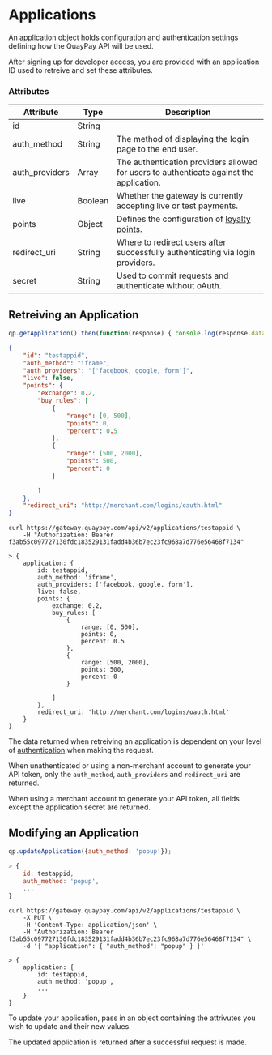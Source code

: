 # Applications

An application object holds configuration and authentication settings defining how the QuayPay API will be used. 

After signing up for developer access, you are provided with an application ID used to retreive and set these attributes.

### Attributes

Attribute | Type | Description
--------- | ------- | -----------
id |String| 
auth_method | String | The method of displaying the login page to the end user.
auth_providers | Array | The authentication providers allowed for users to authenticate against the application.
live | Boolean | Whether the gateway is currently accepting live or test payments.
points | Object | Defines the configuration of <a href="#points">loyalty points</a>.
redirect_uri |String| Where to redirect users after successfully authenticating via login providers. 
secret |String| Used to commit requests and authenticate without oAuth.

## Retreiving an Application

```javascript
qp.getApplication().then(function(response) { console.log(response.data) });
```
```json
{
	"id": "testappid",
	"auth_method": "iframe",
	"auth_providers": "['facebook, google, form']",
	"live": false,
	"points": {
		"exchange": 0.2,
		"buy_rules": [
			{
				"range": [0, 500],
				"points": 0,
				"percent": 0.5
			},
			{
				"range": [500, 2000],
				"points": 500,
				"percent": 0
			}

		]
	},
	"redirect_uri": "http://merchant.com/logins/oauth.html"
}
```

```shell
curl https://gateway.quaypay.com/api/v2/applications/testappid \
    -H "Authorization: Bearer f3ab55c097727130fdc183529131fadd4b36b7ec23fc968a7d776e56468f7134"

> { 
	application: {
    	id: testappid,
    	auth_method: 'iframe',
    	auth_providers: ['facebook, google, form'],
    	live: false,
    	points: {
			exchange: 0.2,
			buy_rules: [
				{
					range: [0, 500],
					points: 0,
					percent: 0.5
				},
				{
					range: [500, 2000],
					points: 500,
					percent: 0
				}

			]
		},
		redirect_uri: 'http://merchant.com/logins/oauth.html'
	}
}
```

The data returned when retreiving an application is dependent on your level of <a href="#authentication">authentication</a> when making the request.

When unathenticated or using a non-merchant account to generate your API token, only the `auth_method`, `auth_providers` and `redirect_uri` are returned. 

When using a merchant account to generate your API token, all fields except the application secret are returned.


## Modifying an Application

```javascript
qp.updateApplication({auth_method: 'popup'});

> {
	id: testappid,
	auth_method: 'popup',
	...
}

```

```shell
curl https://gateway.quaypay.com/api/v2/applications/testappid \
    -X PUT \
    -H 'Content-Type: application/json' \ 
    -H "Authorization: Bearer f3ab55c097727130fdc183529131fadd4b36b7ec23fc968a7d776e56468f7134" \
    -d '{ "application": { "auth_method": "popup" } }'

> { 
	application: {
    	id: testappid,
    	auth_method: 'popup',
    	...
    }
}
```


To update your application, pass in an object containing the attrivutes you wish to update and their new values. 

The updated application is returned after a successful request is made.